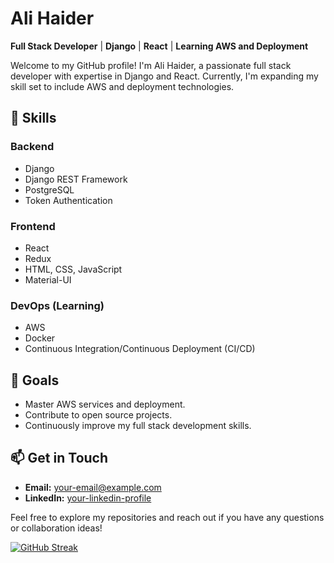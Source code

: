 # Ali Haider

**Full Stack Developer** | **Django** | **React** | **Learning AWS and Deployment**

Welcome to my GitHub profile! I'm Ali Haider, a passionate full stack developer with expertise in Django and React. Currently, I'm expanding my skill set to include AWS and deployment technologies.

## 🚀 Skills

### Backend
- Django
- Django REST Framework
- PostgreSQL
- Token Authentication

### Frontend
- React
- Redux
- HTML, CSS, JavaScript
- Material-UI

### DevOps (Learning)
- AWS
- Docker
- Continuous Integration/Continuous Deployment (CI/CD)


## 🎯 Goals
- Master AWS services and deployment.
- Contribute to open source projects.
- Continuously improve my full stack development skills.

## 📫 Get in Touch
- **Email:** [your-email@example.com](alihaiderur1415@example.com)
- **LinkedIn:** [your-linkedin-profile](linkedin.com/in/ali-haider-a3a4151b3/)


Feel free to explore my repositories and reach out if you have any questions or collaboration ideas!

[![GitHub Streak](https://streak-stats.demolab.com/?user=AliHaider1415)](https://git.io/streak-stats)
